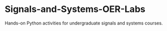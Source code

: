 # Signals-and-Systems-OER-Labs
Hands-on Python activities for undergraduate signals and systems courses.
